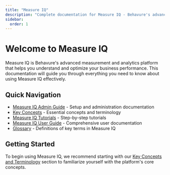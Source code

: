```yaml
---
title: "Measure IQ"
description: "Complete documentation for Measure IQ - Behavure's advanced measurement and analytics platform"
sidebar:
  order: 1
---
```


# Welcome to Measure IQ

Measure IQ is Behavure's advanced measurement and analytics platform that helps you understand and optimize your business performance. This documentation will guide you through everything you need to know about using Measure IQ effectively.

## Quick Navigation

- [Measure IQ Admin Guide](measure_iq/admin-guides) - Setup and administration documentation
- [Key Concepts](measure_iq/key-concepts-and-terminology) - Essential concepts and terminology
- [Measure IQ Tutorials](measure_iq/measure-tutorials) - Step-by-step tutorials
- [Measure IQ User Guide](measure_iq/measure-user-guides) - Comprehensive user documentation
- [Glossary](measure_iq/glossary) - Definitions of key terms in Measure IQ

## Getting Started

To begin using Measure IQ, we recommend starting with our [Key Concepts and Terminology](measure_iq/key-concepts-and-terminology) section to familiarize yourself with the platform's core concepts.
